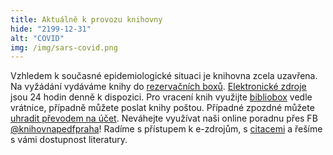 ```yaml
---
title: Aktuálně k provozu knihovny
hide: "2199-12-31"
alt: "COVID"
img: /img/sars-covid.png
---
```


Vzhledem k současné epidemiologické situaci je knihovna zcela uzavřena.
Na vyžádání vydáváme knihy do [rezervačních boxů](rezervacni_boxy.html).
[Elektronické zdroje](eiz.htm) jsou 24 hodin denně k dispozici. Pro vracení
knih využijte [bibliobox](bibliobox.html) vedle vrátnice, případně můžete poslat knihy poštou.
Případné zpozdné můžete [uhradit převodem na účet](zpozdne.html). Neváhejte využívat naši
online poradnu přes FB [@knihovnapedfpraha](https://www.facebook.com/knihovnapedfpraha)! Radíme s přístupem k e-zdrojům, s
[citacemi](inform_vzdelavani.htm) a řešíme s vámi dostupnost literatury.
